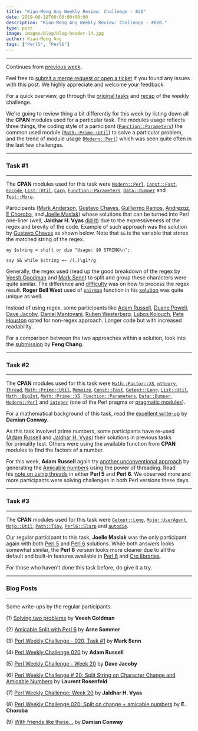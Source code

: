 ```yaml
---
title: "Kian-Meng Ang Weekly Review: Challenge - 020"
date: 2019-08-18T00:00:00+00:00
description: "Kian-Meng Ang Weekly Review: Challenge - #020."
type: post
image: images/blog/blog-header-14.jpg
author: Kian-Meng Ang
tags: ["Perl5", "Perl6"]
---
```

***
Continues from [previous week](/blog/review-challenge-019/).

Feel free to [submit a merge request or open a ticket](https://github.com/manwar/perlweeklychallenge) if you found any issues with this post. We highly appreciate and welcome your feedback.

For a quick overview, go through the [original tasks](/blog/perl-weekly-challenge-020/) and [recap](/blog/recap-challenge-020/) of the weekly challenge.

We're going to review thing a bit differently for this week by listing down all the **CPAN** modules used for a particular task. The modules usage reflects three things, the coding style of a participant ([`Function::Parameters`](https://metacpan.org/pod/Function::Parameters)) the common used module ([`Math::Prime::Util`](https://metacpan.org/pod/Math::Prime::Util)) to solve a particular problem, and the trend of module usage ([`Modern::Perl`](https://metacpan.org/pod/Modern::Perl)) which was seen quite often in the last few challenges.

***
### Task #1
***

The **CPAN** modules used for this task were [`Modern::Perl`](https://metacpan.org/pod/Modern::Perl), [`Const::Fast`](https://metacpan.org/pod/Const::Fast), [`Encode`](https://metacpan.org/pod/Encode), [`List::Util`](https://metacpan.org/pod/List::Util), [`Carp`](https://metacpan.org/pod/Carp), [`Function::Parameters`](https://metacpan.org/pod/Function::Parameters), [`Data::Dumper`](https://metacpan.org/pod/Data::Dumper) and [`Test::More`](https://metacpan.org/pod/Test::More).

Participants ([Mark Anderson](https://github.com/manwar/perlweeklychallenge-club/blob/master/challenge-020/mark-anderson/perl5/ch-1.pl), [Gustavo Chaves](https://github.com/manwar/perlweeklychallenge-club/blob/master/challenge-020/gustavo-chaves/perl5/ch-1.pl), [Guillermo Ramos](https://github.com/manwar/perlweeklychallenge-club/blob/master/challenge-020/guillermo-ramos/perl5/ch-1.pl), [Andrezgz](https://github.com/manwar/perlweeklychallenge-club/blob/master/challenge-020/andrezgz/perl5/ch-1.pl), [E Choroba](https://github.com/manwar/perlweeklychallenge-club/blob/master/challenge-020/e-choroba/perl5/ch-1.pl), and [Joelle Maslak](https://github.com/manwar/perlweeklychallenge-club/blob/master/challenge-020/joelle-maslak/perl5/ch-1.pl)) whose solutions that can be turned into Perl one-liner (well, **Jaldhar H. Vyas** [did it](https://www.braincells.com/perl/2019/08/perl_weekly_challenge_week_20.html)) due to the expressiveness of the regex and brevity of the code. Example of such approach was the solution by [Gustavo Chaves](https://github.com/manwar/perlweeklychallenge-club/blob/master/challenge-020/gustavo-chaves/perl5/ch-1.pl) as shown below. Note that `$&` is the variable that stores the matched string of the regex.

    my $string = shift or die "Usage: $0 STRING\n";

    say $& while $string =~ /(.)\g1*/g

Generally, the regex used (read up the good breakdown of the regex by [Veesh Goodman](http://blogs.perl.org/users/veesh/2019/08/solving-two-problems.html) and [Mark Senn](https://engineering.purdue.edu/~mark/pwc-020-1.pdf)) to split and group these characters were quite similar. The difference and [difficulty](http://blogs.perl.org/users/e_choroba/2019/08/perl-weekly-challenge-020-split-on-change-amicable-numbers.html) was on how to process the regex result. **Roger Bell West** used of [`pairmap`](https://metacpan.org/pod/List::Util#pairmap) function in his [solution](https://github.com/manwar/perlweeklychallenge-club/blob/master/challenge-020/roger-bell-west/perl5/ch-1.pl) was quite unique as well.

Instead of using regex, some participants like [Adam Russell](https://github.com/manwar/perlweeklychallenge-club/blob/master/challenge-020/adam-russell/perl5/ch-1.pl), [Duane Powell](https://github.com/manwar/perlweeklychallenge-club/blob/master/challenge-020/duane-powell/perl5/ch-1.pl), [Dave Jacoby](https://github.com/manwar/perlweeklychallenge-club/blob/master/challenge-020/dave-jacoby/perl5/ch-1.pl), [Daniel Mantovani](https://github.com/manwar/perlweeklychallenge-club/blob/master/challenge-020/daniel-mantovani/perl5/ch-1.pl), [Ruben Westerberg](https://github.com/manwar/perlweeklychallenge-club/blob/master/challenge-020/ruben-westerberg/perl5/ch-1.pl), [Lubos Kolouch](https://github.com/manwar/perlweeklychallenge-club/blob/master/challenge-020/lubos-kolouch/perl5/ch-1.pl), [Pete Houston](https://github.com/manwar/perlweeklychallenge-club/blob/master/challenge-020/pete-hou%20%20ston/perl5/ch-1.pl) opted for non-regex approach. Longer code but with increased readability.

For a comparison between the two approaches within a solution, look into the [submission](https://github.com/manwar/perlweeklychallenge-club/blob/master/challenge-020/feng-chang/perl5/ch-1.pl) by **Feng Chang**.

***
### Task #2
***

The **CPAN** modules used for this task were [`Math::Factor::XS`](https://metacpan.org/pod/Math::Factor::XS), [`ntheory`](https://metacpan.org/pod/ntheory), [`Thread`](https://metacpan.org/pod/Thread), [`Math::Prime::Util`](https://metacpan.org/pod/Math::Prime::Util), [`Memoize`](https://metacpan.org/pod/Memoize), [`Const::Fast`](https://metacpan.org/pod/Const::Fast), [`Getopt::Long`](https://metacpan.org/pod/Getopt::Long), [`List::Util`](https://metacpan.org/pod/List::Util), [`Math::BigInt`](https://metacpan.org/pod/Math::BigInt), [`Math::Prime::XS`](https://metacpan.org/pod/Math::Prime::XS), [`Function::Parameters`](https://metacpan.org/pod/Function::Parameters), [`Data::Dumper`](https://metacpan.org/pod/Data::Dumper), [`Modern::Perl`](https://metacpan.org/pod/Modern::Perl) and [`integer`](https://metacpan.org/pod/integer) (one of the Perl pragma or [pragmatic modules](https://metacpan.org/pod/distribution/perl/pod/perlmodlib.PL#Pragmatic-Modules)).

For a mathematical background of this task, read the [excellent write-up](http://blogs.perl.org/users/damian_conway/2019/08/with-friends-like-these.html) by **Damian Conway**.

As this task involved prime numbers, some participants have re-used ([Adam Russell](https://github.com/manwar/perlweeklychallenge-club/blob/master/challenge-020/adam-russell/perl5/ch-2.pl) and [Jaldhar H.  Vyas](https://www.braincells.com/perl/2019/08/perl_weekly_challenge_week_20.html)) their solutions in previous tasks for primality test. Others were using the available function from **CPAN** modules to find the factors of a number.

For this week, **Adam Russell** again try [another unconventional approach](https://github.com/manwar/perlweeklychallenge-club/blob/master/challenge-020/adam-russell/perl5/ch-2.pl) by generating the [Amicable numbers](https://en.wikipedia.org/wiki/Amicable_numbers) using the power of threading. Read his [note on using threads](https://adamcrussell.livejournal.com/6526.html) in either **Perl 5** and **Perl 6**. We observed more and more participants were solving challenges in both Perl versions these days.

***
### Task #3
***

The **CPAN** modules used for this task were [`Getopt::Long`](https://metacpan.org/pod/Getopt::Long), [`Mojo::UserAgent`](https://metacpan.org/pod/Mojo::UserAgent), [`Mojo::Util`](https://metacpan.org/pod/Mojo::Util), [`Path::Tiny`](https://metacpan.org/pod/Path::Tiny), [`Perl6::Slurp`](https://metacpan.org/pod/Perl6::Slurp) and [`autodie`](https://metacpan.org/pod/autodie).

Our regular participant to this task, **Joelle Maslak** was the only participant again with both [Perl 5](https://github.com/manwar/perlweeklychallenge-club/blob/master/challenge-020/joelle-maslak/perl5/ch-3.pl) and [Perl 6](https://github.com/manwar/perlweeklychallenge-club/blob/master/challenge-020/joelle-maslak/perl6/ch-3.p6) solutions. While both answers looks somewhat similar, the **Perl 6** version looks more cleaner due to all the default and built-in features available in [Perl 6](https://perl6.org/) and [Cro libraries](https://cro.services/).

For those who haven't done this task before, do give it a try.

***
### Blog Posts
***

Some write-ups by the regular participants.

(1) [Solving two problems](http://blogs.perl.org/users/veesh/2019/08/solving-two-problems.html) by **Veesh Goldman**

(2) [Amicable Split with Perl 6](https://perl6.eu/amicable-split.html) by **Arne Sommer**

(3) [Perl Weekly Challenge - 020, Task #1](https://engineering.purdue.edu/~mark/pwc-020-1.pdf) by **Mark Senn**

(4) [Perl Weekly Challenge 020](https://adamcrussell.livejournal.com/6526.html) by **Adam Russell**

(5) [Perl Weekly Challenge - Week 20](https://jacoby.github.io/2019/08/05/perl-weekly-challenge-week-20.html) by **Dave Jacoby**

(6) [Perl Weekly Challenge # 20: Split String on Character Change and Amicable Numbers](http://blogs.perl.org/users/laurent_r/2019/08/perl-weekly-challenge-20-split-string-on-character-change-and-amicable-numbers.html) by **Laurent Rosenfeld**

(7) [Perl Weekly Challenge: Week 20](https://www.braincells.com/perl/2019/08/perl_weekly_challenge_week_20.html) by **Jaldhar H. Vyas**

(8) [Perl Weekly Challenge 020: Split on change + amicable numbers](http://blogs.perl.org/users/e_choroba/2019/08/perl-weekly-challenge-020-split-on-change-amicable-numbers.html) by **E. Choroba**

(9) [With friends like these...](http://blogs.perl.org/users/damian_conway/2019/08/with-friends-like-these.html) by **Damian Conway**
